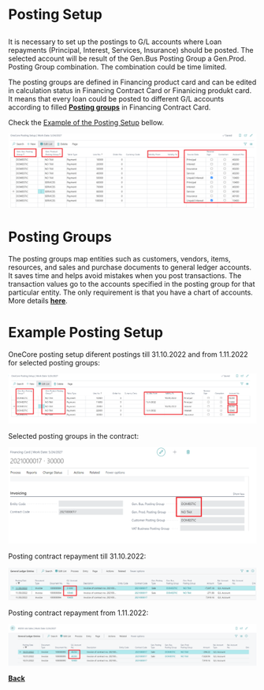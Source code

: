 # Posting Setup
##
It is necessary to set up the postings to G/L accounts where Loan repayments (Principal, Interest, Services, Insurance) should be posted. The selected account will be result of the Gen.Bus Posting Group a Gen.Prod. Posting Group combination. The combination could be time limited. 

The posting groups are defined in Financing product card and can be edited in calculation status in Financing Contract Card or Finanicing produkt card. It means that every loan could be posted to different G/L accounts according to filled __[Posting groups](#postinggroups)__ in Financing Contract Card.

Check the [Example of the Posting Setup](#exampple-posting-setup) bellow.



![Posting SetUp](Pictures/SetUp_Posting1.png "Posting SetUp")

# Posting Groups

  The posting groups map entities such as customers, vendors, items, resources, and sales and purchase documents to general ledger accounts. It saves time and helps avoid mistakes when you post transactions. The transaction values go to the accounts specified in the posting group for that particular entity. The only requirement is that you have a chart of accounts. More details __[here](https://docs.microsoft.com/en-us/dynamics365/business-central/finance-posting-groups)__. 


# Example Posting Setup

OneCore posting setup diferent postings till 31.10.2022 and from 1.11.2022 for selected posting groups:

![Posting Example](Pictures/SetUp_PostingExample1.png "Posting Example")

Selected posting groups in the contract:

![Posting Example](Pictures/SetUp_PostingExample2.png "Posting Example")

Posting contract repayment till 31.10.2022:

![Posting Example](Pictures/SetUp_PostingExample3.png "Posting Example")

Posting contract repayment from 1.11.2022:

![Posting Example](Pictures/SetUp_PostingExample4.png "Posting Example")


 __[Back](1_GettingStarted.md)__ 





